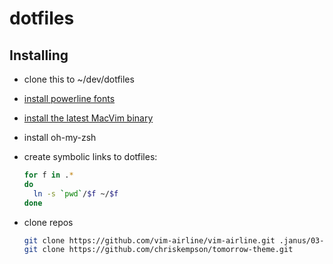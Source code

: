 # dotfiles

## Installing

- clone this to ~/dev/dotfiles
- [install powerline fonts][install-powerline-fonts]
- [install the latest MacVim binary][install-macvim]
- install oh-my-zsh
- create symbolic links to dotfiles:

    ``` bash
    for f in .*
    do
      ln -s `pwd`/$f ~/$f
    done
    ```
- clone repos

    ``` bash
    git clone https://github.com/vim-airline/vim-airline.git .janus/03-vim-airline
    git clone https://github.com/chriskempson/tomorrow-theme.git
    ```

[install-macvim]: https://github.com/macvim-dev/macvim
[install-powerline-fonts]: https://github.com/powerline/fonts#installation
